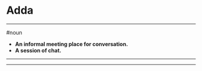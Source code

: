 # Adda
---
#noun
- **An informal meeting place for conversation.**
- **A session of chat.**
---
---
